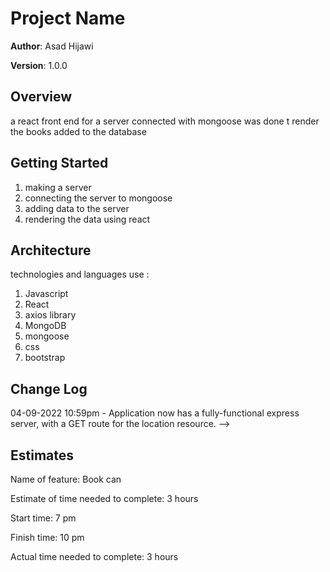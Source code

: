 # Project Name

**Author**: Asad Hijawi

**Version**: 1.0.0 

## Overview
 a react front end for a server connected with mongoose was done t render the books added to the database

## Getting Started
1. making a server
2. connecting the server to mongoose 
3. adding data to the server 
4. rendering the data using react

## Architecture
technologies and languages use :
1. Javascript
2. React
3. axios library
4. MongoDB
5. mongoose
6. css 
7. bootstrap

## Change Log

04-09-2022 10:59pm - Application now has a fully-functional express server, with a GET route for the location resource. -->

## Estimates
Name of feature: Book can

Estimate of time needed to complete: 3 hours

Start time: 7 pm

Finish time: 10 pm

Actual time needed to complete: 3 hours


